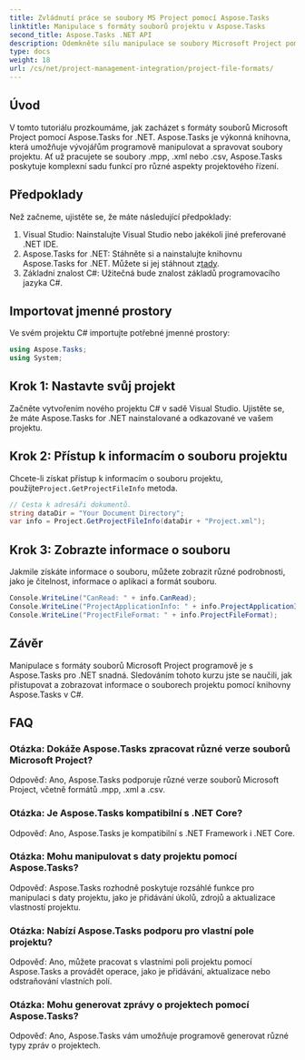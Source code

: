 ```yaml
---
title: Zvládnutí práce se soubory MS Project pomocí Aspose.Tasks
linktitle: Manipulace s formáty souborů projektu v Aspose.Tasks
second_title: Aspose.Tasks .NET API
description: Odemkněte sílu manipulace se soubory Microsoft Project pomocí Aspose.Tasks for .NET. Ponořte se do bezproblémové integrace a správy.
type: docs
weight: 18
url: /cs/net/project-management-integration/project-file-formats/
---
```

## Úvod
V tomto tutoriálu prozkoumáme, jak zacházet s formáty souborů Microsoft Project pomocí Aspose.Tasks for .NET. Aspose.Tasks je výkonná knihovna, která umožňuje vývojářům programově manipulovat a spravovat soubory projektu. Ať už pracujete se soubory .mpp, .xml nebo .csv, Aspose.Tasks poskytuje komplexní sadu funkcí pro různé aspekty projektového řízení.
## Předpoklady
Než začneme, ujistěte se, že máte následující předpoklady:
1. Visual Studio: Nainstalujte Visual Studio nebo jakékoli jiné preferované .NET IDE.
2.  Aspose.Tasks for .NET: Stáhněte si a nainstalujte knihovnu Aspose.Tasks for .NET. Můžete si jej stáhnout z[tady](https://releases.aspose.com/tasks/net/).
3. Základní znalost C#: Užitečná bude znalost základů programovacího jazyka C#.

## Importovat jmenné prostory
Ve svém projektu C# importujte potřebné jmenné prostory:
```csharp
using Aspose.Tasks;
using System;

```
## Krok 1: Nastavte svůj projekt
Začněte vytvořením nového projektu C# v sadě Visual Studio. Ujistěte se, že máte Aspose.Tasks for .NET nainstalované a odkazované ve vašem projektu.
## Krok 2: Přístup k informacím o souboru projektu
 Chcete-li získat přístup k informacím o souboru projektu, použijte`Project.GetProjectFileInfo` metoda.
```csharp
// Cesta k adresáři dokumentů.
string dataDir = "Your Document Directory";
var info = Project.GetProjectFileInfo(dataDir + "Project.xml");
```
## Krok 3: Zobrazte informace o souboru
Jakmile získáte informace o souboru, můžete zobrazit různé podrobnosti, jako je čitelnost, informace o aplikaci a formát souboru.
```csharp
Console.WriteLine("CanRead: " + info.CanRead);
Console.WriteLine("ProjectApplicationInfo: " + info.ProjectApplicationInfo);
Console.WriteLine("ProjectFileFormat: " + info.ProjectFileFormat);
```

## Závěr
Manipulace s formáty souborů Microsoft Project programově je s Aspose.Tasks pro .NET snadná. Sledováním tohoto kurzu jste se naučili, jak přistupovat a zobrazovat informace o souborech projektu pomocí knihovny Aspose.Tasks v C#.
## FAQ
### Otázka: Dokáže Aspose.Tasks zpracovat různé verze souborů Microsoft Project?
Odpověď: Ano, Aspose.Tasks podporuje různé verze souborů Microsoft Project, včetně formátů .mpp, .xml a .csv.
### Otázka: Je Aspose.Tasks kompatibilní s .NET Core?
Odpověď: Ano, Aspose.Tasks je kompatibilní s .NET Framework i .NET Core.
### Otázka: Mohu manipulovat s daty projektu pomocí Aspose.Tasks?
Odpověď: Aspose.Tasks rozhodně poskytuje rozsáhlé funkce pro manipulaci s daty projektu, jako je přidávání úkolů, zdrojů a aktualizace vlastností projektu.
### Otázka: Nabízí Aspose.Tasks podporu pro vlastní pole projektu?
Odpověď: Ano, můžete pracovat s vlastními poli projektu pomocí Aspose.Tasks a provádět operace, jako je přidávání, aktualizace nebo odstraňování vlastních polí.
### Otázka: Mohu generovat zprávy o projektech pomocí Aspose.Tasks?
Odpověď: Ano, Aspose.Tasks vám umožňuje programově generovat různé typy zpráv o projektech.